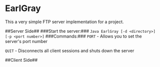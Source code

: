 EarlGray
========

This a very simple FTP server implementation for a project.

##Server Side##
###Start the server:###
`Java EarlGray [-d <directory>] [-p <port number>]`
###Commands:###
`PORT` - Allows you to set the server's port number

`QUIT` - Disconnects all client sessions and shuts down the server

##Client Side##
